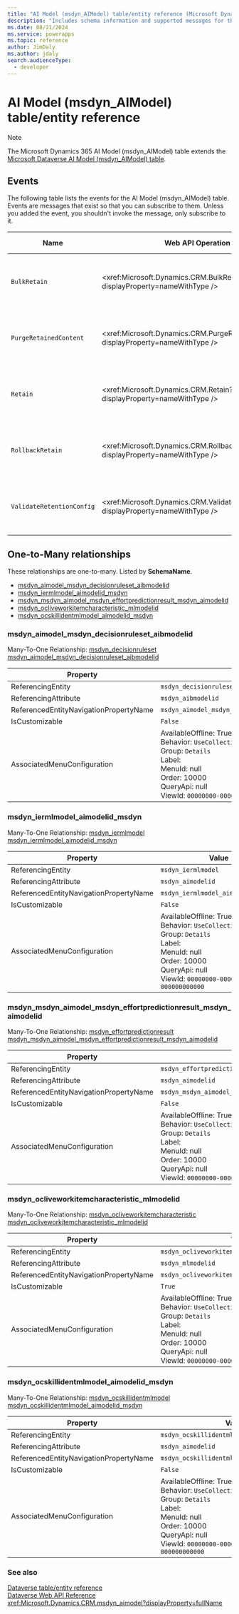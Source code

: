 ```yaml
---
title: "AI Model (msdyn_AIModel) table/entity reference (Microsoft Dynamics 365)"
description: "Includes schema information and supported messages for the AI Model (msdyn_AIModel) table/entity with Microsoft Dynamics 365."
ms.date: 08/21/2024
ms.service: powerapps
ms.topic: reference
author: JimDaly
ms.author: jdaly
search.audienceType: 
  - developer
---
```


# AI Model (msdyn_AIModel) table/entity reference



> [!NOTE]
> The Microsoft Dynamics 365 AI Model (msdyn_AIModel) table extends the [Microsoft Dataverse AI Model (msdyn_AIModel) table](/power-apps/developer/data-platform/reference/entities/msdyn_aimodel).


## Events

The following table lists the events for the AI Model (msdyn_AIModel) table.
Events are messages that exist so that you can subscribe to them. Unless you added the event, you shouldn't invoke the message, only subscribe to it.

|Name|Web API Operation |SDK for .NET |
| ---- | ----- |----- |
| `BulkRetain`|<xref:Microsoft.Dynamics.CRM.BulkRetain?displayProperty=nameWithType /> |[Learn to use messages with the SDK for .NET](/power-apps/developer/data-platform/org-service/use-messages)|
| `PurgeRetainedContent`|<xref:Microsoft.Dynamics.CRM.PurgeRetainedContent?displayProperty=nameWithType /> |[Learn to use messages with the SDK for .NET](/power-apps/developer/data-platform/org-service/use-messages)|
| `Retain`|<xref:Microsoft.Dynamics.CRM.Retain?displayProperty=nameWithType /> |[Learn to use messages with the SDK for .NET](/power-apps/developer/data-platform/org-service/use-messages)|
| `RollbackRetain`|<xref:Microsoft.Dynamics.CRM.RollbackRetain?displayProperty=nameWithType /> |[Learn to use messages with the SDK for .NET](/power-apps/developer/data-platform/org-service/use-messages)|
| `ValidateRetentionConfig`|<xref:Microsoft.Dynamics.CRM.ValidateRetentionConfig?displayProperty=nameWithType /> |[Learn to use messages with the SDK for .NET](/power-apps/developer/data-platform/org-service/use-messages)|



## One-to-Many relationships

These relationships are one-to-many. Listed by **SchemaName**.

- [msdyn_aimodel_msdyn_decisionruleset_aibmodelid](#BKMK_msdyn_aimodel_msdyn_decisionruleset_aibmodelid)
- [msdyn_iermlmodel_aimodelid_msdyn](#BKMK_msdyn_iermlmodel_aimodelid_msdyn)
- [msdyn_msdyn_aimodel_msdyn_effortpredictionresult_msdyn_aimodelid](#BKMK_msdyn_msdyn_aimodel_msdyn_effortpredictionresult_msdyn_aimodelid)
- [msdyn_ocliveworkitemcharacteristic_mlmodelid](#BKMK_msdyn_ocliveworkitemcharacteristic_mlmodelid)
- [msdyn_ocskillidentmlmodel_aimodelid_msdyn](#BKMK_msdyn_ocskillidentmlmodel_aimodelid_msdyn)

### <a name="BKMK_msdyn_aimodel_msdyn_decisionruleset_aibmodelid"></a> msdyn_aimodel_msdyn_decisionruleset_aibmodelid

Many-To-One Relationship: [msdyn_decisionruleset msdyn_aimodel_msdyn_decisionruleset_aibmodelid](msdyn_decisionruleset.md#BKMK_msdyn_aimodel_msdyn_decisionruleset_aibmodelid)

|Property|Value|
|---|---|
|ReferencingEntity|`msdyn_decisionruleset`|
|ReferencingAttribute|`msdyn_aibmodelid`|
|ReferencedEntityNavigationPropertyName|`msdyn_aimodel_msdyn_decisionruleset_aibmodelid`|
|IsCustomizable|`False`|
|AssociatedMenuConfiguration|AvailableOffline: True<br />Behavior: `UseCollectionName`<br />Group: `Details`<br />Label: <br />MenuId: null<br />Order: 10000<br />QueryApi: null<br />ViewId: `00000000-0000-0000-0000-000000000000`|

### <a name="BKMK_msdyn_iermlmodel_aimodelid_msdyn"></a> msdyn_iermlmodel_aimodelid_msdyn

Many-To-One Relationship: [msdyn_iermlmodel msdyn_iermlmodel_aimodelid_msdyn](msdyn_iermlmodel.md#BKMK_msdyn_iermlmodel_aimodelid_msdyn)

|Property|Value|
|---|---|
|ReferencingEntity|`msdyn_iermlmodel`|
|ReferencingAttribute|`msdyn_aimodelid`|
|ReferencedEntityNavigationPropertyName|`msdyn_iermlmodel_aimodelid_msdyn`|
|IsCustomizable|`False`|
|AssociatedMenuConfiguration|AvailableOffline: True<br />Behavior: `UseCollectionName`<br />Group: `Details`<br />Label: <br />MenuId: null<br />Order: 10000<br />QueryApi: null<br />ViewId: `00000000-0000-0000-0000-000000000000`|

### <a name="BKMK_msdyn_msdyn_aimodel_msdyn_effortpredictionresult_msdyn_aimodelid"></a> msdyn_msdyn_aimodel_msdyn_effortpredictionresult_msdyn_aimodelid

Many-To-One Relationship: [msdyn_effortpredictionresult msdyn_msdyn_aimodel_msdyn_effortpredictionresult_msdyn_aimodelid](msdyn_effortpredictionresult.md#BKMK_msdyn_msdyn_aimodel_msdyn_effortpredictionresult_msdyn_aimodelid)

|Property|Value|
|---|---|
|ReferencingEntity|`msdyn_effortpredictionresult`|
|ReferencingAttribute|`msdyn_aimodelid`|
|ReferencedEntityNavigationPropertyName|`msdyn_msdyn_aimodel_msdyn_effortpredictionresult_msdyn_aimodelid`|
|IsCustomizable|`False`|
|AssociatedMenuConfiguration|AvailableOffline: True<br />Behavior: `UseCollectionName`<br />Group: `Details`<br />Label: <br />MenuId: null<br />Order: 10000<br />QueryApi: null<br />ViewId: `00000000-0000-0000-0000-000000000000`|

### <a name="BKMK_msdyn_ocliveworkitemcharacteristic_mlmodelid"></a> msdyn_ocliveworkitemcharacteristic_mlmodelid

Many-To-One Relationship: [msdyn_ocliveworkitemcharacteristic msdyn_ocliveworkitemcharacteristic_mlmodelid](msdyn_ocliveworkitemcharacteristic.md#BKMK_msdyn_ocliveworkitemcharacteristic_mlmodelid)

|Property|Value|
|---|---|
|ReferencingEntity|`msdyn_ocliveworkitemcharacteristic`|
|ReferencingAttribute|`msdyn_mlmodelid`|
|ReferencedEntityNavigationPropertyName|`msdyn_ocliveworkitemcharacteristic_mlmodelid`|
|IsCustomizable|`True`|
|AssociatedMenuConfiguration|AvailableOffline: True<br />Behavior: `UseCollectionName`<br />Group: `Details`<br />Label: <br />MenuId: null<br />Order: 10000<br />QueryApi: null<br />ViewId: `00000000-0000-0000-0000-000000000000`|

### <a name="BKMK_msdyn_ocskillidentmlmodel_aimodelid_msdyn"></a> msdyn_ocskillidentmlmodel_aimodelid_msdyn

Many-To-One Relationship: [msdyn_ocskillidentmlmodel msdyn_ocskillidentmlmodel_aimodelid_msdyn](msdyn_ocskillidentmlmodel.md#BKMK_msdyn_ocskillidentmlmodel_aimodelid_msdyn)

|Property|Value|
|---|---|
|ReferencingEntity|`msdyn_ocskillidentmlmodel`|
|ReferencingAttribute|`msdyn_aimodelid`|
|ReferencedEntityNavigationPropertyName|`msdyn_ocskillidentmlmodel_aimodelid_msdyn`|
|IsCustomizable|`False`|
|AssociatedMenuConfiguration|AvailableOffline: True<br />Behavior: `UseCollectionName`<br />Group: `Details`<br />Label: <br />MenuId: null<br />Order: 10000<br />QueryApi: null<br />ViewId: `00000000-0000-0000-0000-000000000000`|



### See also

[Dataverse table/entity reference](../about-entity-reference.md)  
[Dataverse Web API Reference](/power-apps/developer/data-platform/webapi/reference/about)   
<xref:Microsoft.Dynamics.CRM.msdyn_aimodel?displayProperty=fullName>
